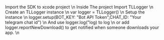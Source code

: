 Import the SDK to xcode project \n
Inside The project Import TLLogger \n
Create an TLLogger instance \n
var logger = TLLogger() \n
Setup the instance \n
logger.setup(BOT_KEY: "Bot API Token",CHAT_ID: "Your telegram chat id") \n
And use logger.log("log) to log \n
or add logger.reportNewDownload() to get notified when someone downloads your app. \n
